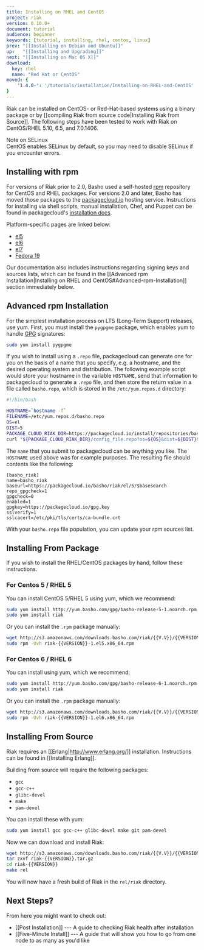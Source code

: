 ```yaml
---
title: Installing on RHEL and CentOS
project: riak
version: 0.10.0+
document: tutorial
audience: beginner
keywords: [tutorial, installing, rhel, centos, linux]
prev: "[[Installing on Debian and Ubuntu]]"
up:   "[[Installing and Upgrading]]"
next: "[[Installing on Mac OS X]]"
download:
  key: rhel
  name: "Red Hat or CentOS"
moved: {
    '1.4.0-': '/tutorials/installation/Installing-on-RHEL-and-CentOS'
}
---
```


Riak can be installed on CentOS- or Red-Hat-based systems using a binary
package or by [[compiling Riak from source code|Installing Riak from
Source]]. The following steps have been tested to work with Riak on
CentOS/RHEL 5.10, 6.5, and 7.0.1406.

<div class="note">
<div class="title">Note on SELinux</div>
CentOS enables SELinux by default, so you may need to disable SELinux if
you encounter errors.
</div>

## Installing with rpm

For versions of Riak prior to 2.0, Basho used a self-hosted
[rpm](http://www.rpm.org/) repository for CentOS and RHEL packages. For
versions 2.0 and later, Basho has moved those packages to the
[packagecloud.io](https://packagecloud.io/) hosting service.
Instructions for installing via shell scripts, manual installation,
Chef, and Puppet can be found in packagecloud's [installation
docs](https://packagecloud.io/basho/riak/install).

Platform-specific pages are linked below:

* [el5](https://packagecloud.io/basho/riak/riak-{{VERSION}}-1.x86_64.rpm?distro=5)
* [el6](https://packagecloud.io/basho/riak/riak-{{VERSION}}-1.el6.x86_64.rpm?distro=6)
* [el7](https://packagecloud.io/basho/riak/riak-{{VERSION}}-1.el7.centos.x86_64.rpm?distro=7)
* [Fedora 19](https://packagecloud.io/basho/riak/riak-{{VERSION}}-1.fc19.x86_64.rpm?distro=19)

Our documentation also includes instructions regarding signing keys and
sources lists, which can be found in the [[Advanced rpm
Installation|Installing on RHEL and CentOS#Advanced-rpm-Installation]]
section immediately below.

## Advanced rpm Installation

For the simplest installation process on LTS (Long-Term Support)
releases, use yum. First, you must install the `pygpgme` package, which
enables yum to handle [GPG](https://www.gnupg.org/) signatures:

```bash
sudo yum install pygpgme
```

If you wish to install using a `.repo` file, packagecloud can generate
one for you on the basis of a name that you specify, e.g. a hostname,
and the desired operating system and distribution. The following example
script would store your hostname in the variable `HOSTNAME`, send that
information to packagecloud to generate a `.repo` file, and then store
the return value in a file called `basho.repo`, which is stored in the
`/etc/yum.repos.d` directory:

```bash
#!/bin/bash

HOSTNAME=`hostname -f`
FILENAME=/etc/yum.repos.d/basho.repo
OS=el
DIST=5
PACKAGE_CLOUD_RIAK_DIR=https://packagecloud.io/install/repositories/basho/riak
curl "${PACKAGE_CLOUD_RIAK_DIR}/config_file.repo?os=${OS}&dist=${DIST}&name=${HOSTNAME}" > $FILENAME
```

The `name` that you submit to packagecloud can be anything you like. The
`HOSTNAME` used above was for example purposes. The resulting file
should contents like the following:

```
[basho_riak]
name=basho_riak
baseurl=https://packagecloud.io/basho/riak/el/5/$basesearch
repo_gpgcheck=1
gpgcheck=0
enabled=1
gpgkey=https://packagecloud.io/gpg.key
sslverify=1
sslcacert=/etc/pki/tls/certs/ca-bundle.crt
```

With your `basho.repo` file population, you can update your rpm sources
list.

## Installing From Package

If you wish to install the RHEL/CentOS packages by hand, follow these
instructions.

### For Centos 5 / RHEL 5

You can install CentOS 5/RHEL 5 using yum, which we recommend:

```bash
sudo yum install http://yum.basho.com/gpg/basho-release-5-1.noarch.rpm
sudo yum install riak
```

Or you can install the `.rpm` package manually:

```bash
wget http://s3.amazonaws.com/downloads.basho.com/riak/{{V.V}}/{{VERSION}}/rhel/5/riak-{{VERSION}}-1.el5.x86_64.rpm
sudo rpm -Uvh riak-{{VERSION}}-1.el5.x86_64.rpm
```

### For Centos 6 / RHEL 6

You can install using yum, which we recommend:

```bash
sudo yum install http://yum.basho.com/gpg/basho-release-6-1.noarch.rpm
sudo yum install riak
```

Or you can install the `.rpm` package manually:

```bash
wget http://s3.amazonaws.com/downloads.basho.com/riak/{{V.V}}/{{VERSION}}/rhel/6/riak-{{VERSION}}-1.el6.x86_64.rpm
sudo rpm -Uvh riak-{{VERSION}}-1.el6.x86_64.rpm
```

## Installing From Source

Riak requires an [[Erlang|http://www.erlang.org/]] installation.
Instructions can be found in [[Installing Erlang]].

Building from source will require the following packages:

* `gcc`
* `gcc-c++`
* `glibc-devel`
* `make`
* `pam-devel`

You can install these with yum:

```bash
sudo yum install gcc gcc-c++ glibc-devel make git pam-devel
```

Now we can download and install Riak:

```bash
wget http://s3.amazonaws.com/downloads.basho.com/riak/{{V.V}}/{{VERSION}}/riak-{{VERSION}}.tar.gz
tar zxvf riak-{{VERSION}}.tar.gz
cd riak-{{VERSION}}
make rel
```

You will now have a fresh build of Riak in the `rel/riak` directory.

## Next Steps?

From here you might want to check out:

* [[Post Installation]] --- A guide to checking Riak health after
  installation
* [[Five-Minute Install]] --- A guide that will show you how to go from
  one node to as many as you'd like
